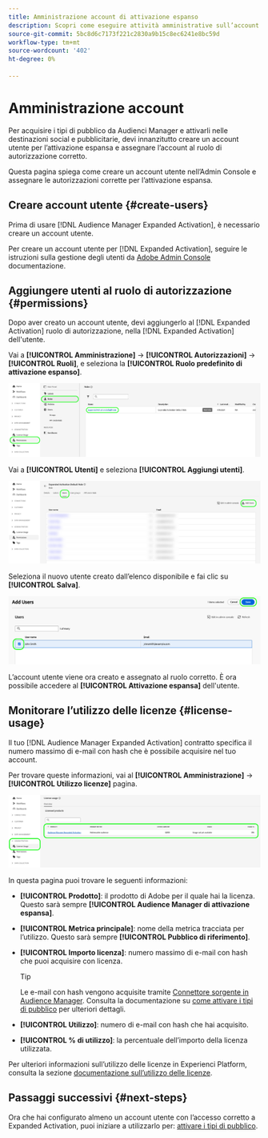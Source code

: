 ```yaml
---
title: Amministrazione account di attivazione espanso
description: Scopri come eseguire attività amministrative sull’account Expanded Activation, ad esempio monitorare l’utilizzo delle licenze e assegnare le autorizzazioni corrette.
source-git-commit: 5bc8d6c7173f221c2830a9b15c8ec6241e8bc59d
workflow-type: tm+mt
source-wordcount: '402'
ht-degree: 0%

---
```



# Amministrazione account

Per acquisire i tipi di pubblico da Audienci Manager e attivarli nelle destinazioni social e pubblicitarie, devi innanzitutto creare un account utente per l’attivazione espansa e assegnare l’account al ruolo di autorizzazione corretto.

Questa pagina spiega come creare un account utente nell’Admin Console e assegnare le autorizzazioni corrette per l’attivazione espansa.

## Creare account utente {#create-users}

Prima di usare [!DNL Audience Manager Expanded Activation], è necessario creare un account utente.

Per creare un account utente per [!DNL Expanded Activation], seguire le istruzioni sulla gestione degli utenti da [Adobe Admin Console](https://helpx.adobe.com/it/enterprise/using/manage-users-individually.html) documentazione.

## Aggiungere utenti al ruolo di autorizzazione {#permissions}

Dopo aver creato un account utente, devi aggiungerlo al [!DNL Expanded Activation] ruolo di autorizzazione, nella [!DNL Expanded Activation] dell&#39;utente.

Vai a **[!UICONTROL Amministrazione]** -> **[!UICONTROL Autorizzazioni]** -> **[!UICONTROL Ruoli]**, e seleziona la **[!UICONTROL Ruolo predefinito di attivazione espanso]**.

![Immagine espansa dell&#39;interfaccia utente di Activation con la pagina Ruoli.](assets/expanded-activation-role.png)

Vai a **[!UICONTROL Utenti]** e seleziona **[!UICONTROL Aggiungi utenti]**.

![Immagine espansa dell&#39;interfaccia utente di Activation con la pagina Utenti.](assets/add-users.png)

Seleziona il nuovo utente creato dall’elenco disponibile e fai clic su **[!UICONTROL Salva]**.

![Immagine espansa dell&#39;interfaccia utente di Activation con la pagina Aggiungi utenti.](assets/add-user.png)

L’account utente viene ora creato e assegnato al ruolo corretto. È ora possibile accedere al **[!UICONTROL Attivazione espansa]** dell&#39;utente.

## Monitorare l’utilizzo delle licenze {#license-usage}

Il tuo [!DNL Audience Manager Expanded Activation] contratto specifica il numero massimo di e-mail con hash che è possibile acquisire nel tuo account.

Per trovare queste informazioni, vai al **[!UICONTROL Amministrazione]** -> **[!UICONTROL Utilizzo licenze]** pagina.

![Immagine espansa dell&#39;interfaccia utente di Activation che mostra la schermata di utilizzo della licenza.](assets/license-usage.png)

In questa pagina puoi trovare le seguenti informazioni:

* **[!UICONTROL Prodotto]**: il prodotto di Adobe per il quale hai la licenza. Questo sarà sempre **[!UICONTROL Audience Manager di attivazione espansa]**.
* **[!UICONTROL Metrica principale]**: nome della metrica tracciata per l’utilizzo. Questo sarà sempre **[!UICONTROL Pubblico di riferimento]**.
* **[!UICONTROL Importo licenza]**: numero massimo di e-mail con hash che puoi acquisire con licenza.

  >[!TIP]
  >
  >Le e-mail con hash vengono acquisite tramite [Connettore sorgente in Audience Manager](../sources/connectors/adobe-applications/audience-manager.md). Consulta la documentazione su [come attivare i tipi di pubblico](activate-audiences.md) per ulteriori dettagli.

* **[!UICONTROL Utilizzo]**: numero di e-mail con hash che hai acquisito.
* **[!UICONTROL % di utilizzo]**: la percentuale dell’importo della licenza utilizzata.

Per ulteriori informazioni sull’utilizzo delle licenze in Experienci Platform, consulta la sezione [documentazione sull’utilizzo delle licenze](../dashboards/guides/license-usage.md).

## Passaggi successivi {#next-steps}

Ora che hai configurato almeno un account utente con l’accesso corretto a Expanded Activation, puoi iniziare a utilizzarlo per: [attivare i tipi di pubblico](activate-audiences.md).
